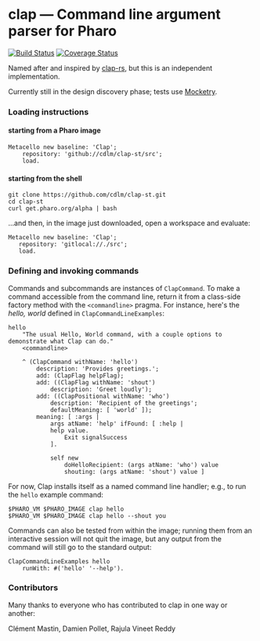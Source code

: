 # clap — Command line argument parser for Pharo
[![Build Status][travis-status]][travis]
[![Coverage Status][coveralls-status]][coveralls]

Named after and inspired by [clap-rs](https://github.com/kbknapp/clap-rs), but
this is an independent implementation.

Currently still in the design discovery phase; tests use [Mocketry](http://smalltalkhub.com/#!/~dionisiy/Mocketry).

### Loading instructions

#### starting from a Pharo image

```smalltalk
Metacello new baseline: 'Clap';
    repository: 'github://cdlm/clap-st/src';
    load.
```

#### starting from the shell

```shell
git clone https://github.com/cdlm/clap-st.git
cd clap-st
curl get.pharo.org/alpha | bash
```
…and then, in the image just downloaded, open a workspace and evaluate:
```smalltalk
Metacello new baseline: 'Clap';
   repository: 'gitlocal://./src';
   load.
```

### Defining and invoking commands

Commands and subcommands are instances of `ClapCommand`. To make a command
accessible from the command line, return it from a class-side factory method
with the `<commandline>` pragma. For instance, here's the *hello, world* defined
in `ClapCommandLineExamples`:

```smalltalk
hello
	"The usual Hello, World command, with a couple options to demonstrate what Clap can do."
	<commandline>

	^ (ClapCommand withName: 'hello')
		description: 'Provides greetings.';
		add: (ClapFlag helpFlag);
		add: ((ClapFlag withName: 'shout')
			description: 'Greet loudly');
		add: ((ClapPositional withName: 'who')
			description: 'Recipient of the greetings';
			defaultMeaning: [ 'world' ]);
		meaning: [ :args |
			args atName: 'help' ifFound: [ :help |
			help value.
				Exit signalSuccess
			].

			self new
				doHelloRecipient: (args atName: 'who') value
				shouting: (args atName: 'shout') value ]
```

For now, Clap installs itself as a named command line handler; e.g., to run the
`hello` example command:

```shell
$PHARO_VM $PHARO_IMAGE clap hello
$PHARO_VM $PHARO_IMAGE clap hello --shout you
```

Commands can also be tested from within the image; running them from an
interactive session will not quit the image, but any output from the command
will still go to the standard output:

```smalltalk
ClapCommandLineExamples hello
	runWith: #('hello' '--help').
```

[travis]: https://travis-ci.org/cdlm/clap-st
[travis-status]: https://travis-ci.org/cdlm/clap-st.svg?branch=master
[coveralls]: https://coveralls.io/github/cdlm/clap-st?branch=master
[coveralls-status]: https://coveralls.io/repos/github/cdlm/clap-st/badge.svg?branch=master

### Contributors

Many thanks to everyone who has contributed to clap in one way or another:

Clément Mastin, Damien Pollet, Rajula Vineet Reddy
